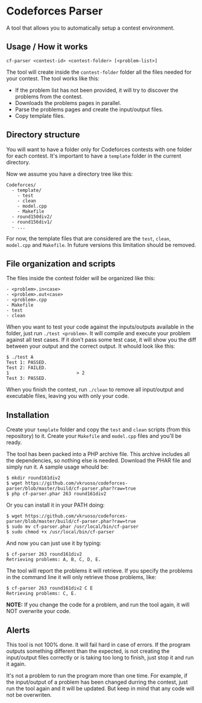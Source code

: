 Codeforces Parser
=================

A tool that allows you to automatically setup a contest environment.

Usage / How it works
--------------------

    cf-parser <contest-id> <contest-folder> [<problem-list>]
    
The tool will create inside the `contest-folder` folder all the files needed for your contest. The tool works like this:

  - If the problem list has not been provided, it will try to discover the problems from the contest.
  - Downloads the problems pages in parallel.
  - Parse the problems pages and create the input/output files.
  - Copy template files.
    
Directory structure
-------------------

You will want to have a folder only for Codeforces contests with one folder for each contest. It's important to have a `template` folder in the current directory.

Now we assume you have a directory tree like this:

    Codeforces/
      - template/
        - test
        - clean
        - model.cpp
        - Makefile
      - round150div2/
      - round156div1/
      - ...
      
For now, the template files that are considered are the `test`, `clean`, `model.cpp` and `Makefile`. In future versions this limitation should be removed.

File organization and scripts
-----------------------------

The files inside the contest folder will be organized like this:

    - <problem>.in<case>
    - <problem>.out<case>
    - <problem>.cpp
    - Makefile
    - test
    - clean
    
When you want to test your code against the inputs/outputs available in the folder, just run `./test <problem>`. It will compile and execute your problem against all test cases. If it don't pass some test case, it will show you the diff between your output and the correct output. It whould look like this:

    $ ./test A
    Test 1: PASSED.
    Test 2: FAILED.
    1                         > 2
    Test 3: PASSED.
    
When you finish the contest, run `./clean` to remove all input/output and executable files, leaving you with only your code.

Installation
------------

Create your `template` folder and copy the `test` and `clean` scripts (from this repository) to it. Create your `Makefile` and `model.cpp` files and you'll be ready.

The tool has been packed into a PHP archive file. This archive includes all the dependencies, so nothing else is needed. Download the PHAR file and simply run it. A sample usage whould be:

    $ mkdir round161div2
    $ wget https://github.com/vkruoso/codeforces-parser/blob/master/build/cf-parser.phar?raw=true
    $ php cf-parser.phar 263 round161div2
    
Or you can install it in your PATH doing:

    $ wget https://github.com/vkruoso/codeforces-parser/blob/master/build/cf-parser.phar?raw=true
    $ sudo mv cf-parser.phar /usr/local/bin/cf-parser
    $ sudo chmod +x /usr/local/bin/cf-parser
    
And now you can just use it by typing:

    $ cf-parser 263 round161div2
    Retrieving problems: A, B, C, D, E.
    
The tool will report the problems it will retrieve. If you specify the problems in the command line it will only retrieve those problems, like:

    $ cf-parser 263 round161div2 C E
    Retrieving problems: C, E.

**NOTE:** If you change the code for a problem, and run the tool again, it will NOT overwrite your code.

Alerts
------

This tool is not 100% done. It will fail hard in case of errors. If the program outputs something different than the expected, is not creating the input/output files correctly or is taking too long to finish, just stop it and run it again.

It's not a problem to run the program more than one time. For example, if the input/output of a problem has been changed durring the contest, just run the tool again and it will be updated. But keep in mind that any code will not be overwriten.
